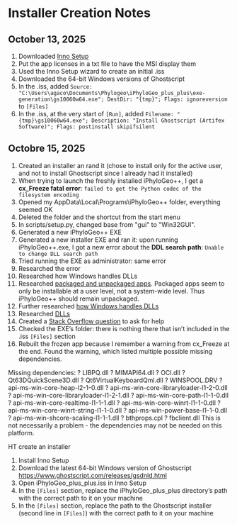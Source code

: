 # Installer Creation Notes

## October 13, 2025

1. Downloaded [Inno Setup](https://jrsoftware.org/isdl.php)
2. Put the app licenses in a txt file to have the MSI display them
3. Used the Inno Setup wizard to create an initial .iss
4. Downloaded the 64-bit Windows versions of Ghostscript
5. In the .iss, added `Source: "C:\Users\agaco\Documents\Phylogeo\iPhyloGeo_plus_plus\exe-generation\gs10060w64.exe"; DestDir: "{tmp}"; Flags: ignoreversion` to `[Files]`
6. In the .iss, at the very start of `[Run]`, added `Filename: "{tmp}\gs10060w64.exe"; Description: "Install Ghostscript (Artifex Software)"; Flags: postinstall skipifsilent`

## Octobre 15, 2025

1. Created an installer an rand it (chose to install only for the active user, and not to install Ghostscript since I already had it installed)
2. When trying to launch the freshly installed iPhyloGeo++, I get a **cx_Freeze fatal error**: `failed to get the Python codec of the filesystem encoding`
3. Opened my AppData\Local\Programs\iPhyloGeo++ folder, everything seemed OK
4. Deleted the folder and the shortcut from the start menu
5. In scripts/setup.py, changed base from "gui" to "Win32GUI".
6. Generated a new iPhyloGeo++ EXE
7. Generated a new installer EXE and ran it: upon running iPhyloGeo++.exe, I got a new error about the **DDL search path**: `Unable to change DLL search path`
8. Tried running the EXE as administrator: same error
8. Researched the error
9. Researched how Windows handles DLLs
10. Researched [packaged and unpackaged apps](https://learn.microsoft.com/en-us/windows/apps/get-started/intro-pack-dep-proc). Packaged apps seem to only be installable at a user level, not a system-wide level. Thus iPhyloGeo++ should remain unpackaged.
11. Further researched [how Windows handles DLLs](https://learn.microsoft.com/en-us/windows/win32/dlls/dynamic-link-library-search-order)
12. Researched [DLLs](https://learn.microsoft.com/en-ca/troubleshoot/windows-client/setup-upgrade-and-drivers/dynamic-link-library)
13. Created a [Stack Overflow question](https://stackoverflow.com/questions/79791613/cx-freeze-fatal-error-unable-to-change-dll-search-path) to ask for help
14. Checked the EXE’s folder: there is nothing there that isn’t included in the .iss `[Files]` section
15. Rebuilt the frozen app because I remember a warning from cx_Freeze at the end. Found the warning, which listed multiple possible missing dependencies.

Missing dependencies:
? LIBPQ.dll
? MIMAPI64.dll
? OCI.dll
? Qt63DQuickScene3D.dll
? Qt6VirtualKeyboardQml.dll
? WINSPOOL.DRV
? api-ms-win-core-heap-l2-1-0.dll
? api-ms-win-core-libraryloader-l1-2-0.dll
? api-ms-win-core-libraryloader-l1-2-1.dll
? api-ms-win-core-path-l1-1-0.dll
? api-ms-win-core-realtime-l1-1-1.dll
? api-ms-win-core-winrt-l1-1-0.dll
? api-ms-win-core-winrt-string-l1-1-0.dll
? api-ms-win-power-base-l1-1-0.dll
? api-ms-win-shcore-scaling-l1-1-1.dll
? bthprops.cpl
? fbclient.dll
This is not necessarily a problem - the dependencies may not be needed on this platform.


HT create an installer
1. Install Inno Setup
2. Download the latest 64-bit Windows version of Ghostscript
https://www.ghostscript.com/releases/gsdnld.html
3. Open iPhyloGeo_plus_plus.iss in Inno Setup
4. In the `[Files]` section, replace the iPhyloGeo_plus_plus directory’s path with the correct path to it on your machine
5. In the `[Files]` section, replace the path to the Ghostscript installer (second line in `[Files]`) with the correct path to it on your machine